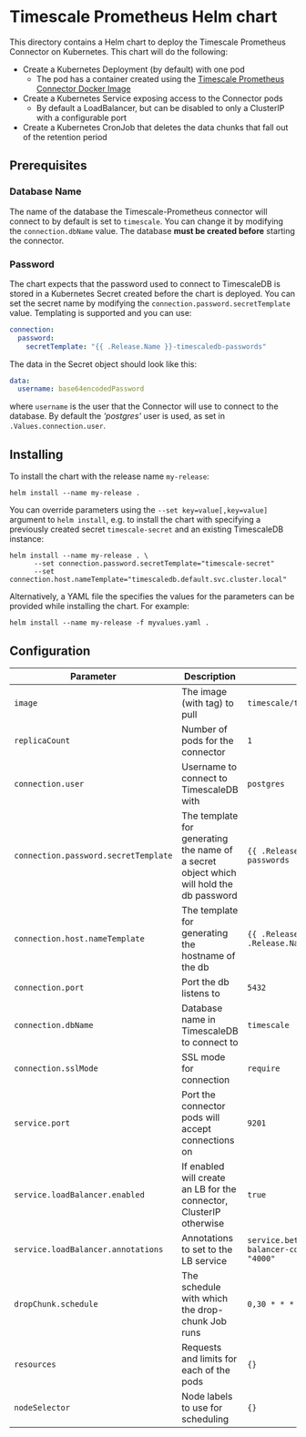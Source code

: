 # Timescale Prometheus Helm chart

This directory contains a Helm chart to deploy the Timescale Prometheus Connector
on Kubernetes. This chart will do the following:

* Create a Kubernetes Deployment (by default) with one pod
  * The pod has a container created using the [Timescale Prometheus Connector Docker Image][docker-image] 
* Create a Kubernetes Service exposing access to the Connector pods
  * By default a LoadBalancer, but can be disabled to only a ClusterIP with a configurable port
* Create a Kubernetes CronJob that deletes the data chunks that fall out of the retention period 

## Prerequisites 

### Database Name

The name of the database the Timescale-Prometheus connector will connect to by default
is set to `timescale`. You can change it by modifying the `connection.dbName` value.
The database **must be created before** starting the connector.

### Password

The chart expects that the password used to connect to TimescaleDB is stored in a 
Kubernetes Secret created before the chart is deployed. 
You can set the secret name by modifying the  `connection.password.secretTemplate` value. 
Templating is supported and you can use:
```yaml
connection:
  password:
    secretTemplate: "{{ .Release.Name }}-timescaledb-passwords"
```

The data in the Secret object should look like this:
```yaml
data:
  username: base64encodedPassword
```
where `username` is the user that the Connector will use to connect to the
database. By default the *'postgres'* user is used, as set in `.Values.connection.user`.

## Installing

To install the chart with the release name `my-release`:
```shell script
helm install --name my-release .
```

You can override parameters using the `--set key=value[,key=value]` argument
to `helm install`, e.g. to install the chart with specifying a previously created
secret `timescale-secret` and an existing TimescaleDB instance:
```shell script
helm install --name my-release . \
      --set connection.password.secretTemplate="timescale-secret"
      --set connection.host.nameTemplate="timescaledb.default.svc.cluster.local"
```

Alternatively, a YAML file the specifies the values for the parameters can be provided
while installing the chart. For example:
```shell script
helm install --name my-release -f myvalues.yaml .
```

## Configuration

|       Parameter                   |           Description                       |               Default              |
|-----------------------------------|---------------------------------------------|------------------------------------|
| `image`                           | The image (with tag) to pull                | `timescale/timescale-prometheus`   |
| `replicaCount`                    | Number of pods for the connector            | `1`                                |
| `connection.user`                 | Username to connect to TimescaleDB with     | `postgres`                         |
| `connection.password.secretTemplate`| The template for generating the name of a secret object which will hold the db password | `{{ .Release.Name }}-timescaledb-passwords` |
| `connection.host.nameTemplate`    | The template for generating the hostname of the db | `{{ .Release.Name }}.{{ .Release.Namespace}}.svc.cluster.local` |
| `connection.port`                 | Port the db listens to                      | `5432`                             |
| `connection.dbName`               | Database name in TimescaleDB to connect to  | `timescale`                        |
| `connection.sslMode`              | SSL mode for connection                     | `require`                          |
| `service.port`                    | Port the connector pods will accept connections on | `9201`                      |
| `service.loadBalancer.enabled`    | If enabled will create an LB for the connector, ClusterIP otherwise | `true`     |
| `service.loadBalancer.annotations`| Annotations to set to the LB service        | `service.beta.kubernetes.io/aws-load-balancer-connection-idle-timeout: "4000"` |
| `dropChunk.schedule`              | The schedule with which the drop-chunk Job runs | `0,30 * * * *`                 |
| `resources`                       | Requests and limits for each of the pods    | `{}`                               |
| `nodeSelector`                    | Node labels to use for scheduling           | `{}`                               |

[docker-image]: https://hub.docker.com/timescale/timescale-prometheus